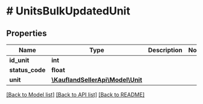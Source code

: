 # # UnitsBulkUpdatedUnit

## Properties

Name | Type | Description | Notes
------------ | ------------- | ------------- | -------------
**id_unit** | **int** |  |
**status_code** | **float** |  |
**unit** | [**\KauflandSellerApi\Model\Unit**](Unit.md) |  |

[[Back to Model list]](../../README.md#models) [[Back to API list]](../../README.md#endpoints) [[Back to README]](../../README.md)
